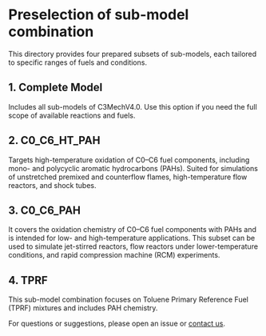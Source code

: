 # Preselection of sub-model combination

This directory provides four prepared subsets of sub-models, each tailored to specific ranges of fuels and conditions. 

## 1. Complete Model
Includes all sub-models of C3MechV4.0. Use this option if you need the full scope of available reactions and fuels.

## 2. C0_C6_HT_PAH
Targets high-temperature oxidation of C0–C6 fuel components, including mono- and polycyclic aromatic hydrocarbons (PAHs). Suited for simulations of unstretched premixed and counterflow flames, high-temperature flow reactors, and shock tubes.

## 3. C0_C6_PAH
It covers the oxidation chemistry of C0–C6 fuel components with PAHs and is intended for low- and high-temperature applications. This subset can be used to simulate jet-stirred reactors, flow reactors under lower-temperature conditions, and rapid compression machine (RCM) experiments.

## 4. TPRF
This sub-model combination focuses on Toluene Primary Reference Fuel (TPRF) mixtures and includes PAH chemistry.

For questions or suggestions, please open an issue or [contact us](mailto:r.langer@itv.rwth-aachen.de).
